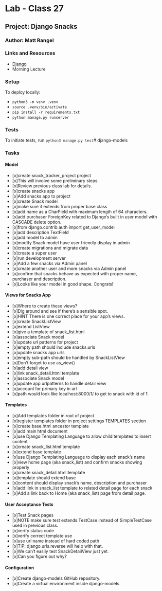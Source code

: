 # Lab - Class 27

## Project:  Django Snacks

### Author: Matt Rangel

### Links and Resources

- [Django](https://www.djangoproject.com)
- Morning Lecture

### Setup

To deploy locally:

- `python3 -m venv .venv`
- `source .venv/bin/activate`
- `pip install -r requirements.txt`
- `python manage.py runserver`

### Tests

To initiate tests, run `python3 manage.py test`# django-models

### Tasks

#### Model
- [x]create snack_tracker_project project
- [x]This will involve some preliminary steps.
- [x]Review previous class lab for details.
- [x]create snacks app
- [x]Add snacks app to project
- [x]create Snack model
- [x]make sure it extends from proper base class
- [x]add name as a CharField with maximum length of 64 characters.
- [x]add purchaser ForeignKey related to Django’s built in user model with CASCADE delete option.
- [x]from django.contrib.auth import get_user_model
- [x]add description TextField
- [x]add model to admin
- [x]modify Snack model have user friendly display in admin
- [x]create migrations and migrate data
- [x]create a super user
- [x]run development server
- [x]Add a few snacks via Admin panel
- [x]create another user and more snacks via Admin panel
- [x]confirm that snacks behave as expected with proper name, purchaser and description.
- [x]Looks like your model in good shape. Congrats!

#### Views for Snacks App
- [x]Where to create these views?
- [x]Dig around and see if there’s a sensible spot.
- [x]HINT There is one correct place for your app’s views.
- [x]create SnackListView
- [x]extend ListView
- [x]give a template of snack_list.html
- [x]associate Snack model
- [x]update url patterns for project
- [x]empty path should include snacks.urls
- [x]update snacks app urls
- [x]empty sub-path should be handled by SnackListView
- [x]Don’t forget to use as_view()
- [x]add detail view
- [x]link snack_detail.html template
- [x]associate Snack model
- [x]update app urlpatterns to handle detail view
- [x]account for primary key in url
- [x]path would look like localhost:8000/1/ to get to snack with id of 1

#### Templates
- [x]Add templates folder in root of project
- [x]register templates folder in project settings TEMPLATES section
- [x]create base.html ancestor template
- [x]add main html document
- [x]use Django Templating Language to allow child templates to insert content
- [x]create snack_list.html template
- [x]extend base template
- [x]use Django Templating Language to display each snack’s name
- [x]view home page (aka snack_list) and confirm snacks showing properly
- [x]create snack_detail.html template
- [x]template should extend base
- [x]content should display snack’s name, description and purchaser
- [x]add link in snack_list template to related detail page for each snack
- [x]Add a link back to Home (aka snack_list) page from detail page.

#### User Acceptance Tests
- [x]Test Snack pages
- [x]NOTE make sure test extends TestCase instead of SimpleTestCase used in previous class.
- [x]verify status code
- [x]verify correct template use
- [x]use url name instead of hard coded path
- [x]TIP: django.urls.reverse will help with that.
- [x]We can’t easily test SnackDetailView just yet.
- [x]Can you figure out why?

#### Configuration
- [x]Create django-models GitHub repository.
- [x]Create a virtual environment inside django-models.

